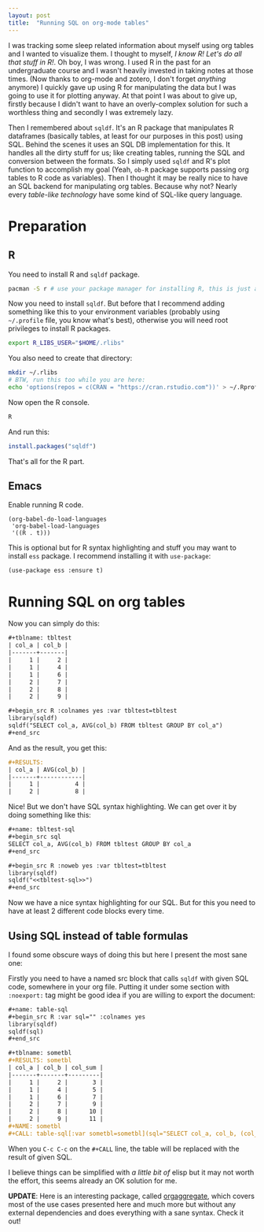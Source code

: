 ```yaml
---
layout: post
title:  "Running SQL on org-mode tables"
---
```


I was tracking some sleep related information about myself using org tables and I wanted to visualize them. I thought to myself, _I know R! Let's do all that stuff in R!_. Oh boy, I was wrong. I used R in the past for an undergraduate course and I wasn't heavily invested in taking notes at those times. (Now thanks to org-mode and zotero, I don't forget _anything_ anymore) I quickly gave up using R for manipulating the data but I was going to use it for plotting anyway. At that point I was about to give up, firstly because I didn't want to have an overly-complex solution for such a worthless thing and secondly I was extremely lazy.

Then I remembered about `sqldf`. It's an R package that manipulates R dataframes (basically tables, at least for our purposes in this post) using SQL. Behind the scenes it uses an SQL DB implementation for this. It handles all the dirty stuff for us; like creating tables, running the SQL and conversion between the formats. So I simply used `sqldf` and R's plot function to accomplish my goal (Yeah, `ob-R` package supports passing org tables to R code as variables). Then I thought it may be really nice to have an SQL backend for manipulating org tables. Because why not? Nearly every _table-like technology_ have some kind of SQL-like query language.

# Preparation
## R
You need to install R and `sqldf` package.

```sh
pacman -S r # use your package manager for installing R, this is just an example for Arch
```

Now you need to install `sqldf`. But before that I recommend adding something like this to your environment variables (probably using `~/.profile` file, you know what's best), otherwise you will need root privileges to install R packages.

```sh
export R_LIBS_USER="$HOME/.rlibs"
```

You also need to create that directory:

```sh
mkdir ~/.rlibs
# BTW, run this too while you are here:
echo 'options(repos = c(CRAN = "https://cran.rstudio.com"))' > ~/.Rprofile
```

Now open the R console.

```sh
R
```

And run this:

```r
install.packages("sqldf")
```

That's all for the R part.

## Emacs
Enable running R code.

```elisp
(org-babel-do-load-languages
 'org-babel-load-languages
 '((R . t)))
```

This is optional but for R syntax highlighting and stuff you may want to install `ess` package. I recommend installing it with `use-package`:

```elisp
(use-package ess :ensure t)
```

# Running SQL on org tables
Now you can simply do this:

```org
#+tblname: tbltest
| col_a | col_b |
|-------+-------|
|     1 |     2 |
|     1 |     4 |
|     1 |     6 |
|     2 |     7 |
|     2 |     8 |
|     2 |     9 |

#+begin_src R :colnames yes :var tbltest=tbltest
library(sqldf)
sqldf("SELECT col_a, AVG(col_b) FROM tbltest GROUP BY col_a")
#+end_src
```

And as the result, you get this:

```org
#+RESULTS:
| col_a | AVG(col_b) |
|-------+------------|
|     1 |          4 |
|     2 |          8 |
```

Nice! But we don't have SQL syntax highlighting. We can get over it by doing something like this:

```org
#+name: tbltest-sql
#+begin_src sql
SELECT col_a, AVG(col_b) FROM tbltest GROUP BY col_a
#+end_src

#+begin_src R :noweb yes :var tbltest=tbltest
library(sqldf)
sqldf("<<tbltest-sql>>")
#+end_src
```

Now we have a nice syntax highlighting for our SQL. But for this you need to have at least 2 different code blocks every time.

## Using SQL instead of table formulas
I found some obscure ways of doing this but here I present the most sane one:

Firstly you need to have a named src block that calls `sqldf` with given SQL code, somewhere in your org file. Putting it under some section with `:noexport:` tag might be good idea if you are willing to export the document:
```org
#+name: table-sql
#+begin_src R :var sql="" :colnames yes
library(sqldf)
sqldf(sql)
#+end_src
```

```org
#+tblname: sometbl
#+RESULTS: sometbl
| col_a | col_b | col_sum |
|-------+-------+---------|
|     1 |     2 |       3 |
|     1 |     4 |       5 |
|     1 |     6 |       7 |
|     2 |     7 |       9 |
|     2 |     8 |      10 |
|     2 |     9 |      11 |
#+NAME: sometbl
#+CALL: table-sql[:var sometbl=sometbl](sql="SELECT col_a, col_b, (col_a + col_b) as col_sum FROM sometbl")
```

When you `C-c C-c` on the `#+CALL` line, the table will be replaced with the result of given SQL.

I believe things can be simplified with _a little bit of_ elisp but it may not worth the effort, this seems already an OK solution for me.

**UPDATE**: Here is an interesting package, called [orgaggregate](https://github.com/tbanel/orgaggregate), which covers most of the use cases presented here and much more but without any external dependencies and does everything with a sane syntax. Check it out!
